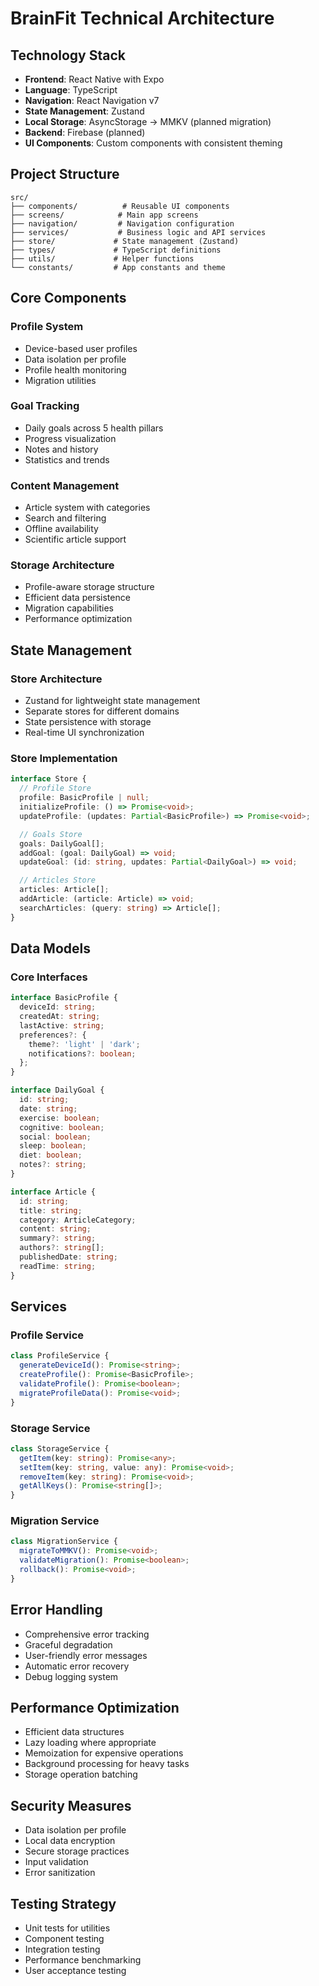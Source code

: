 # BrainFit Technical Architecture

## Technology Stack

- **Frontend**: React Native with Expo
- **Language**: TypeScript
- **Navigation**: React Navigation v7
- **State Management**: Zustand
- **Local Storage**: AsyncStorage → MMKV (planned migration)
- **Backend**: Firebase (planned)
- **UI Components**: Custom components with consistent theming

## Project Structure

```
src/
├── components/          # Reusable UI components
├── screens/            # Main app screens
├── navigation/         # Navigation configuration
├── services/           # Business logic and API services
├── store/             # State management (Zustand)
├── types/             # TypeScript definitions
├── utils/             # Helper functions
└── constants/         # App constants and theme
```

## Core Components

### Profile System
- Device-based user profiles
- Data isolation per profile
- Profile health monitoring
- Migration utilities

### Goal Tracking
- Daily goals across 5 health pillars
- Progress visualization
- Notes and history
- Statistics and trends

### Content Management
- Article system with categories
- Search and filtering
- Offline availability
- Scientific article support

### Storage Architecture
- Profile-aware storage structure
- Efficient data persistence
- Migration capabilities
- Performance optimization

## State Management

### Store Architecture
- Zustand for lightweight state management
- Separate stores for different domains
- State persistence with storage
- Real-time UI synchronization

### Store Implementation
```typescript
interface Store {
  // Profile Store
  profile: BasicProfile | null;
  initializeProfile: () => Promise<void>;
  updateProfile: (updates: Partial<BasicProfile>) => Promise<void>;

  // Goals Store
  goals: DailyGoal[];
  addGoal: (goal: DailyGoal) => void;
  updateGoal: (id: string, updates: Partial<DailyGoal>) => void;

  // Articles Store
  articles: Article[];
  addArticle: (article: Article) => void;
  searchArticles: (query: string) => Article[];
}
```

## Data Models

### Core Interfaces

```typescript
interface BasicProfile {
  deviceId: string;
  createdAt: string;
  lastActive: string;
  preferences?: {
    theme?: 'light' | 'dark';
    notifications?: boolean;
  };
}

interface DailyGoal {
  id: string;
  date: string;
  exercise: boolean;
  cognitive: boolean;
  social: boolean;
  sleep: boolean;
  diet: boolean;
  notes?: string;
}

interface Article {
  id: string;
  title: string;
  category: ArticleCategory;
  content: string;
  summary?: string;
  authors?: string[];
  publishedDate: string;
  readTime: string;
}
```

## Services

### Profile Service
```typescript
class ProfileService {
  generateDeviceId(): Promise<string>;
  createProfile(): Promise<BasicProfile>;
  validateProfile(): Promise<boolean>;
  migrateProfileData(): Promise<void>;
}
```

### Storage Service
```typescript
class StorageService {
  getItem(key: string): Promise<any>;
  setItem(key: string, value: any): Promise<void>;
  removeItem(key: string): Promise<void>;
  getAllKeys(): Promise<string[]>;
}
```

### Migration Service
```typescript
class MigrationService {
  migrateToMMKV(): Promise<void>;
  validateMigration(): Promise<boolean>;
  rollback(): Promise<void>;
}
```

## Error Handling

- Comprehensive error tracking
- Graceful degradation
- User-friendly error messages
- Automatic error recovery
- Debug logging system

## Performance Optimization

- Efficient data structures
- Lazy loading where appropriate
- Memoization for expensive operations
- Background processing for heavy tasks
- Storage operation batching

## Security Measures

- Data isolation per profile
- Local data encryption
- Secure storage practices
- Input validation
- Error sanitization

## Testing Strategy

- Unit tests for utilities
- Component testing
- Integration testing
- Performance benchmarking
- User acceptance testing

